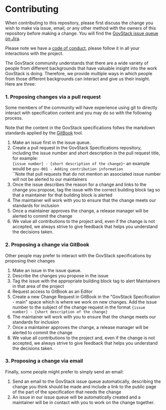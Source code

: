 # Contributing

When contributing to this repository, please first discuss the change you wish to make via issue, email, or any other method with the owners of this repository before making a change. You will find the [GovStack issue queue on Jira](https://govstack-global.atlassian.net/jira/software/c/projects/GOV/issues).

Please note we have a [code of conduct](code-of-conduct.md), please follow it in all your interactions with the project.

The GovStack community understands that there are a wide variety of people from different backgrounds that have valuable insight into the work GovStack is doing. Therefore, we provide multiple ways in which people from those different backgrounds can interact and give us their insight. Here are three:

### 1. Proposing changes via a pull request

Some members of the community will have experience using git to directly interact with specification content and you may do so with the following process.

Note that the content in the GovStack specifications follws the markdown standards applied by the [GitBook](https://www.gitbook.com) tool.

1. Make an issue first in the issue queue.
2. Create a pull request in the GovStack Specifications repository, including the issue number and short description in the pull request title, for example:\
   `{issue number] - {short description of the change}`- an example would be `gov-001 - Adding contribution information`\
   \`\`Note that pull requests that do not mention an associated issue number will not be alerted to our maintainers
3. Once the issue describes the reason for a change and links to the change you propose, tag the issue with the correct building block tag so that a maintainer for that building block is alerted
4. The maintainer will work with you to ensure that the change meets our standards for inclusion
5. Once a maintainer approves the change, a release manager will be alerted to commit the change
6. We value all contributions to the project and, even if the change is not accepted, we always strive to give feedback that helps you understand the decisions taken.

### 2. Proposing a change via GitBook

Other people may prefer to interact with the GovStack specifications by proposing their changes

1. Make an issue in the issue queue.
2. Describe the changes you propose in the issue
3. Tag the issue with the appropriate building block tag to alert Maintainers in that area of the project
4. Request access to GitBook as an Editor
5. Create a new Change Request in GitBook in the "GovStack Specification - main" space which is where we work on new changes. Add the issue number to the subject of the change request in the format `{issue number] - {short description of the change}`
6. The maintainer will work with you to ensure that the change meets our standards for inclusion
7. Once a maintainer approves the change, a release manager will be alerted to commit the change
8. We value all contributions to the project and, even if the change is not accepted, we always strive to give feedback that helps you understand the decisions taken.

### 3. Proposing a change via email

Finally, some people might prefer to simply send an email:

1. Send an email to the GovStack issue queue automatically, describing the change you think should be made and include a link to the public page of the part of the specification that needs the change
2. An issue in our issue queue will be automatically created and a maintainer will be in contact with you to work on the change together.
